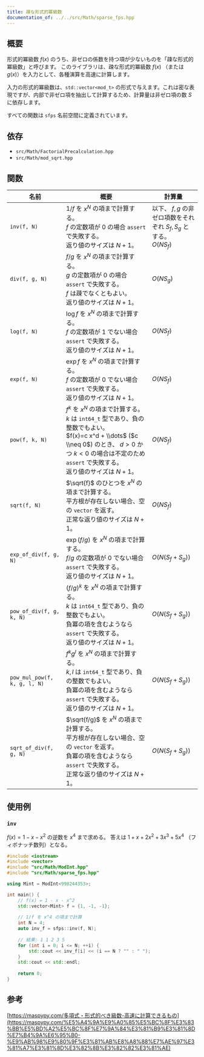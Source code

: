 ```yaml
---
title: 疎な形式的冪級数
documentation_of: ../../src/Math/sparse_fps.hpp
---
```


## 概要

形式的冪級数 $f(x)$ のうち、非ゼロの係数を持つ項が少ないものを「疎な形式的冪級数」と呼びます。
このライブラリは、疎な形式的冪級数 $f(x)$ （または $g(x)$）を入力として、各種演算を高速に計算します。

入力の形式的冪級数は、`std::vector<mod_t>` の形式で与えます。これは密な表現ですが、内部で非ゼロ項を抽出して計算するため、計算量は非ゼロ項の数 $S$ に依存します。

すべての関数は `sfps` 名前空間に定義されています。

## 依存
- `src/Math/FactorialPrecalculation.hpp`
- `src/Math/mod_sqrt.hpp`

## 関数

|名前|概要|計算量|
|---|---|---|
|`inv(f, N)`|$1/f$ を $x^N$ の項まで計算する。 <br> $f$ の定数項が 0 の場合 `assert` で失敗する。 <br> 返り値のサイズは $N+1$。 |以下、 $f, g$ の非ゼロ項数をそれぞれ $S_f, S_g$ とする。<br> $O(NS_f)$|
|`div(f, g, N)`| $f/g$ を $x^N$ の項まで計算する。 <br> $g$ の定数項が 0 の場合 `assert` で失敗する。 <br> $f$ は疎でなくともよい。　<br> 返り値のサイズは $N+1$。 | $O(NS_g)$|
|`log(f, N)`| $\log f$ を $x^N$ の項まで計算する。 <br> $f$ の定数項が 1 でない場合 `assert` で失敗する。  <br> 返り値のサイズは $N+1$。 | $O(NS_f)$|
|`exp(f, N)`| $\exp f$ を $x^N$ の項まで計算する。 <br> $f$ の定数項が 0 でない場合 `assert` で失敗する。  <br> 返り値のサイズは $N+1$。 | $O(NS_f)$|
|`pow(f, k, N)`| $f^k$ を $x^N$ の項まで計算する。<br> $k$ は `int64_t` 型であり、負の整数でもよい。 <br> $f(x)=c x^d + \\dots$ ($c \\neq 0$) のとき、 $d>0$ かつ $k<0$ の場合は不定のため `assert` で失敗する。<br> 返り値のサイズは $N+1$。 | $O(NS_f)$|
|`sqrt(f, N)`| $\sqrt{f}$ のひとつを $x^N$ の項まで計算する。　<br> 平方根が存在しない場合、空の `vector` を返す。 <br> 正常な返り値のサイズは $N+1$。 | $O(NS_f)$|
|`exp_of_div(f, g, N)`| $\exp (f/g)$ を $x^N$ の項まで計算する。 <br> $f/g$ の定数項が 0 でない場合 `assert` で失敗する。 <br> 返り値のサイズは $N+1$。 | $O(N(S_f+S_g))$|
|`pow_of_div(f, g, k, N)`| $(f/g)^k$ を $x^N$ の項まで計算する。 <br> $k$ は `int64_t` 型であり、負の整数でもよい。<br> 負冪の項を含むようなら `assert` で失敗する。 <br> 返り値のサイズは $N+1$。 | $O(N(S_f+S_g))$ |
|`pow_mul_pow(f, k, g, l, N)`| $f^kg^l$ を $x^N$ の項まで計算する。<br> $k,l$ は `int64_t` 型であり、負の整数でもよい。 <br> 負冪の項を含むようなら `assert` で失敗する。 <br> 返り値のサイズは $N+1$。 | $O(N(S_f+S_g))$|
|`sqrt_of_div(f, g, N)`| $\sqrt{f/g}$ を $x^N$ の項まで計算する。 <br> 平方根が存在しない場合、空の `vector` を返す。<br> 負冪の項を含むようなら `assert` で失敗する。 <br> 正常な返り値のサイズは $N+1$。 | $O(N(S_f+S_g))$|

## 使用例

### `inv`
$f(x) = 1 - x - x^2$ の逆数を $x^4$ まで求める。
答えは $1 + x + 2x^2 + 3x^3 + 5x^4$ （フィボナッチ数列）となる。

```cpp
#include <iostream>
#include <vector>
#include "src/Math/ModInt.hpp"
#include "src/Math/sparse_fps.hpp"

using Mint = ModInt<998244353>;

int main() {
    // f(x) = 1 - x - x^2
    std::vector<Mint> f = {1, -1, -1};
    
    // 1/f を x^4 の項まで計算
    int N = 4;
    auto inv_f = sfps::inv(f, N);
    
    // 結果: 1 1 2 3 5
    for (int i = 0; i <= N; ++i) {
        std::cout << inv_f[i] << (i == N ? "" : " ");
    }
    std::cout << std::endl;
    
    return 0;
}
```

## 参考
[https://maspypy.com/多項式・形式的べき級数-高速に計算できるもの](https://maspypy.com/%E5%A4%9A%E9%A0%85%E5%BC%8F%E3%83%BB%E5%BD%A2%E5%BC%8F%E7%9A%84%E3%81%B9%E3%81%8D%E7%B4%9A%E6%95%B0-%E9%AB%98%E9%80%9F%E3%81%AB%E8%A8%88%E7%AE%97%E3%81%A7%E3%81%8D%E3%82%8B%E3%82%82%E3%81%AE)
